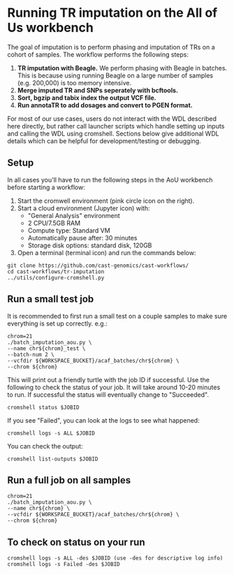 # Running TR imputation on the All of Us workbench

The goal of imputation is to perform phasing and imputation of TRs on a cohort of samples. The workflow performs the following steps:

1. **TR imputation with Beagle.** We perform phasing with Beagle in batches. This is because using running Beagle on a large number of samples (e.g. 200,000) is too memory intensive.
2. **Merge imputed TR and SNPs seperately with bcftools.** 
3. **Sort, bgzip and tabix index the output VCF file.**
4. **Run annotaTR to add dosages and convert to PGEN format.**

For most of our use cases, users do not interact with the WDL described here directly, but rather call launcher scripts which handle setting up inputs and calling the WDL using cromshell. Sections below give additional WDL details which can be helpful for development/testing or debugging.

## Setup
In all cases you'll have to run the following steps in the AoU workbench before starting a workflow:

1. Start the cromwell environment (pink circle icon on the right).
2. Start a cloud environment (Jupyter icon) with:
    * "General Analysis" environment
    * 2 CPU/7.5GB RAM
    * Compute type: Standard VM
    * Automatically pause after: 30 minutes
    * Storage disk options: standard disk, 120GB
3. Open a terminal (terminal icon) and run the commands below:

```
git clone https://github.com/cast-genomics/cast-workflows/
cd cast-workflows/tr-imputation
../utils/configure-cromshell.py
```

## Run a small test job

It is recommended to first run a small test on a couple samples to make sure everything is set up correctly. e.g.:

```
chrom=21
./batch_imputation_aou.py \
--name chr${chrom}_test \
--batch-num 2 \
--vcfdir ${WORKSPACE_BUCKET}/acaf_batches/chr${chrom} \
--chrom ${chrom}

```

This will print out a friendly turtle with the job ID if successful. Use the following to check the status of your job. It will take around 10-20 minutes to run. If successful the status will eventually change to "Succeeded".

```
cromshell status $JOBID
```

If you see "Failed", you can look at the logs to see what happened:

```
cromshell logs -s ALL $JOBID
```

You can check the output:
```
cromshell list-outputs $JOBID
```

## Run a full job on all samples

```
chrom=21
./batch_imputation_aou.py \
--name chr${chrom} \
--vcfdir ${WORKSPACE_BUCKET}/acaf_batches/chr${chrom} \
--chrom ${chrom}

```

## To check on status on your run
```
cromshell logs -s ALL -des $JOBID (use -des for descriptive log info)
cromshell logs -s Failed -des $JOBID
```
